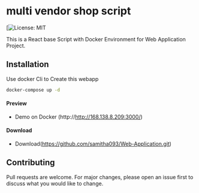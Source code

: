 # multi vendor shop script
[![License: MIT](https://img.shields.io/github/issues/samitha093/Web-Application)

This is a React base Script with Docker Environment for Web Application Project.

## Installation

Use docker Cli to Create this webapp 

```bash
docker-compose up -d
```
#### Preview

 - Demo on Docker (http://http://168.138.8.209:3000/)

#### Download

 - Download(https://github.com/samitha093/Web-Application.git)

## Contributing
Pull requests are welcome. For major changes, please open an issue first to discuss what you would like to change.
